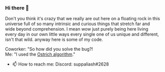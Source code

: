 ### Hi there 👋

Don't you think it's crazy that we really are out here on a floating rock in this universe full of so many intrinsic and curious things that stretch far and wide beyond comprehension. I mean wow just purely being here living every day in our own little ways every single one of us unique and different, isn't that wild. anyway here is some of my code.


Coworker: "So how did you solve the bug?!<br/>
Me: "I used the [Ostrich algorithm](https://en.wikipedia.org/wiki/Ostrich_algorithm)."

- 📫 How to reach me: Discord: suppaliash#2628
<!--
**aljazst/aljazst** is a ✨ _special_ ✨ repository because its `README.md` (this file) appears on your GitHub profile.

Here are some ideas to get you started:

- 🔭 I’m currently working on ...
- 🌱 I’m currently learning ...
- 👯 I’m looking to collaborate on ...
- 🤔 I’m looking for help with ...
- 💬 Ask me about ...
- 📫 How to reach me: ...
- 😄 Pronouns: ...
- ⚡ Fun fact: ...
-->
